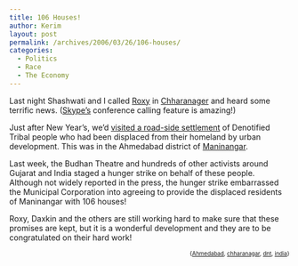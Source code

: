 ```yaml
---
title: 106 Houses!
author: Kerim
layout: post
permalink: /archives/2006/03/26/106-houses/
categories:
  - Politics
  - Race
  - The Economy
---
```

Last night Shashwati and I called <a href="http://roxygagdekar.blogspot.com/" onclick="_gaq.push(['_trackEvent', 'outbound-article', 'http://roxygagdekar.blogspot.com/', 'Roxy']);" >Roxy</a> in <a href="http://hoochandhamlet.com/page/chharanagar" onclick="_gaq.push(['_trackEvent', 'outbound-article', 'http://hoochandhamlet.com/page/chharanagar', 'Chharanager']);" >Chharanager</a> and heard some terrific news. (<a href="http://skype.com/" onclick="_gaq.push(['_trackEvent', 'outbound-article', 'http://skype.com/', 'Skype&#8217;s']);" >Skype&#8217;s</a> conference calling feature is amazing!)

Just after New Year&#8217;s, we&#8217;d <a href="http://test.oxus.net/archives/2006/01/03/maninagar/" onclick="_gaq.push(['_trackEvent', 'outbound-article', 'http://test.oxus.net/archives/2006/01/03/maninagar/', 'visited a road-side settlement']);" >visited a road-side settlement</a> of Denotified Tribal people who had been displaced from their homeland by urban development. This was in the Ahmedabad district of <a href="http://en.wikipedia.org/wiki/Maninagar" onclick="_gaq.push(['_trackEvent', 'outbound-article', 'http://en.wikipedia.org/wiki/Maninagar', 'Maninangar']);" >Maninangar</a>.

Last week, the Budhan Theatre and hundreds of other activists around Gujarat and India staged a hunger strike on behalf of these people. Although not widely reported in the press, the hunger strike embarrassed the Municipal Corporation into agreeing to provide the displaced residents of Maninangar with 106 houses!

Roxy, Daxkin and the others are still working hard to make sure that these promises are kept, but it is a wonderful development and they are to be congratulated on their hard work!  
<!-- technorati tags start -->

<div style="text-align:right;">
  <span style="font-size:x-small;">{<a href="http://www.technorati.com/tag/Ahmedabad" onclick="_gaq.push(['_trackEvent', 'outbound-article', 'http://www.technorati.com/tag/Ahmedabad', 'Ahmedabad']);"  rel="tag">Ahmedabad</a>, <a href="http://www.technorati.com/tag/chharanagar" onclick="_gaq.push(['_trackEvent', 'outbound-article', 'http://www.technorati.com/tag/chharanagar', 'chharanagar']);"  rel="tag">chharanagar</a>, <a href="http://www.technorati.com/tag/dnt" onclick="_gaq.push(['_trackEvent', 'outbound-article', 'http://www.technorati.com/tag/dnt', 'dnt']);"  rel="tag">dnt</a>, <a href="http://www.technorati.com/tag/india" onclick="_gaq.push(['_trackEvent', 'outbound-article', 'http://www.technorati.com/tag/india', 'india']);"  rel="tag">india</a>}</span>


<!-- technorati tags end -->

